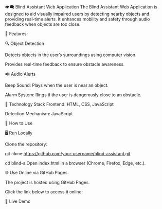 👁️‍🗨️ Blind Assistant Web Application
The Blind Assistant Web Application is designed to aid visually impaired users by detecting nearby objects and providing real-time alerts. 
It enhances mobility and safety through audio feedback when objects are too close.

🌟 Features:

🔍 Object Detection

Detects objects in the user’s surroundings using computer vision.

Provides real-time feedback to ensure obstacle awareness.


🔊 Audio Alerts

Beep Sound: Plays when the user is near an object.

Alarm System: Rings if the user is dangerously close to an obstacle.

🎨 Technology Stack
Frontend: HTML, CSS, JavaScript

Detection Mechanism: JavaScript 


📌 How to Use

🖥️ Run Locally

Clone the repository:

git clone https://github.com/your-username/blind-assistant.git

cd blind-s
Open index.html in a browser (Chrome, Firefox, Edge, etc.).


🌐 Use Online via GitHub Pages

The project is hosted using GitHub Pages.

Click the link below to access it online:

🔗 Live Demo
